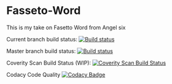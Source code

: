 # Fasseto-Word
This is my take on Fasetto Word from Angel six

Current branch build status:
[![Build status](https://ci.appveyor.com/api/projects/status/m3yhr8wmqq42gylh?svg=true)](https://ci.appveyor.com/project/smeierzubiesen/fasseto-word)

Master branch build status:
[![Build status](https://ci.appveyor.com/api/projects/status/m3yhr8wmqq42gylh/branch/master?svg=true)](https://ci.appveyor.com/project/smeierzubiesen/fasseto-word/branch/master)

Coverity Scan Build Status (WIP):
[![Coverity Scan Build Status](https://img.shields.io/coverity/scan/13957.svg)](https://scan.coverity.com/projects/smeierzubiesen-fasetto-word)

Codacy Code Quality
[![Codacy Badge](https://api.codacy.com/project/badge/Grade/34380d9b86a94d6182046b27113cdc98)](https://www.codacy.com/app/JokerSolutions/Fasetto.Word?utm_source=github.com&amp;utm_medium=referral&amp;utm_content=smeierzubiesen/Fasetto.Word&amp;utm_campaign=Badge_Grade)